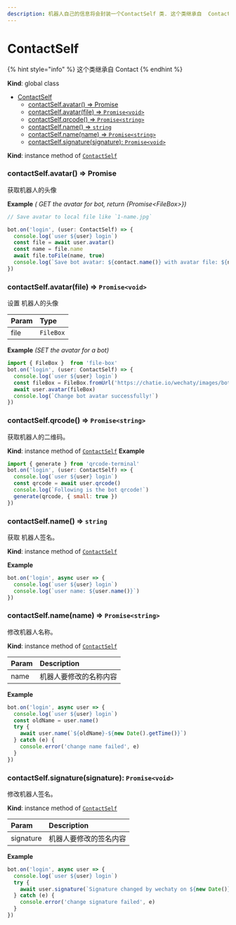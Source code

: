```yaml
---
description: 机器人自己的信息将会封装一个ContactSelf 类. 这个类继承自  Contact
---
```


# ContactSelf


{% hint style="info" %}
这个类继承自 Contact
{% endhint %}

**Kind**: global class

- [ContactSelf](#contactself)
    - [contactSelf.avatar() ⇒ Promise<FileBox>](#contactselfavatar-%E2%87%92-promisefilebox)
    - [contactSelf.avatar\(file) ⇒ `Promise<void>`](#contactselfavatarfile-%E2%87%92-promisevoid)
    - [contactSelf.qrcode\(\) ⇒ `Promise<string>`](#contactselfqrcode-%E2%87%92-promisestring)
    - [contactSelf.name\(\) ⇒ `string`](#contactselfname-%E2%87%92-string)
    - [contactSelf.name\(name\) ⇒ `Promise<string>`](#contactselfnamename-%E2%87%92-promisestring)
    - [contactSelf.signature\(signature\): `Promise<void>`](#contactselfsignaturesignature-promisevoid)

**Kind**: instance method of [`ContactSelf`](contact-self.md)

### contactSelf.avatar() ⇒ Promise<FileBox>

获取机器人的头像

**Example** _\( GET the avatar for bot, return {Promise&lt;FileBox&gt;}\)_

```javascript
// Save avatar to local file like `1-name.jpg`

bot.on('login', (user: ContactSelf) => {
  console.log(`user ${user} login`)
  const file = await user.avatar()
  const name = file.name
  await file.toFile(name, true)
  console.log(`Save bot avatar: ${contact.name()} with avatar file: ${name}`)
})
```

### contactSelf.avatar\(file) ⇒ `Promise<void>`

设置 机器人的头像

| Param | Type |
| :--- | :--- |
| file | `FileBox` |


**Example** _\(SET the avatar for a bot\)_

```javascript
import { FileBox }  from 'file-box'
bot.on('login', (user: ContactSelf) => {
  console.log(`user ${user} login`)
  const fileBox = FileBox.fromUrl('https://chatie.io/wechaty/images/bot-qr-code.png')
  await user.avatar(fileBox)
  console.log(`Change bot avatar successfully!`)
})
```

### contactSelf.qrcode\(\) ⇒ `Promise<string>`

获取机器人的二维码。

**Kind**: instance method of [`ContactSelf`](contact-self.md#contactself)
**Example**

```javascript
import { generate } from 'qrcode-terminal'
bot.on('login', (user: ContactSelf) => {
  console.log(`user ${user} login`)
  const qrcode = await user.qrcode()
  console.log(`Following is the bot qrcode!`)
  generate(qrcode, { small: true })
})
```

### contactSelf.name\(\) ⇒ `string`

获取 机器人签名。

**Kind**: instance method of [`ContactSelf`](contact-self.md#contactself)

**Example**

```javascript
bot.on('login', async user => {
  console.log(`user ${user} login`)
  console.log(`user name: ${user.name()}`)
})
```

### contactSelf.name\(name\) ⇒ `Promise<string>`

修改机器人名称。

**Kind**: instance method of [`ContactSelf`](contact-self.md#contactself)

| Param | Description |
| :--- | :--- |
| name | 机器人要修改的名称内容 |

**Example**

```javascript
bot.on('login', async user => {
  console.log(`user ${user} login`)
  const oldName = user.name()
  try {
    await user.name(`${oldName}-${new Date().getTime()}`)
  } catch (e) {
    console.error('change name failed', e)
  }
})
```

### contactSelf.signature\(signature\): `Promise<void>`

修改机器人签名。

**Kind**: instance method of [`ContactSelf`](contact-self.md#contactself)

| Param | Description |
| :--- | :--- |
| signature | 机器人要修改的签名内容 |

**Example**

```javascript
bot.on('login', async user => {
  console.log(`user ${user} login`)
  try {
    await user.signature(`Signature changed by wechaty on ${new Date()}`)
  } catch (e) {
    console.error('change signature failed', e)
  }
})
```
